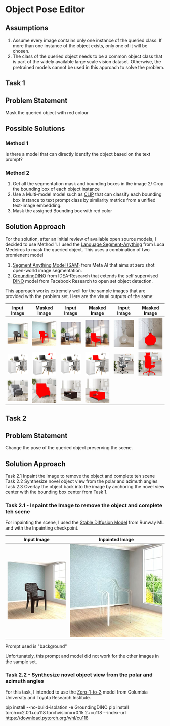 # Object Pose Editor

## Assumptions 

1. Assume every image contains only one instance of the queried class. If more than one instance of the object exists, only one of it will be chosen.
2. The class of the queried object needs to be a common object class that is part of the widely available large scale vision dataset. Otherwise, the pretrained models cannot be used in this approach to solve the problem.

## Task 1

## Problem Statement

Mask the queried object with red colour

## Possible Solutions

### Method 1 

Is there a model that can directly identify the object based on the text prompt?

### Method 2

1. Get all the segmentation mask and bounding boxes in the image
2/ Crop the bounding box of each object instance
3. Use a Multi-model model such as [CLIP](https://openai.com/research/clip) that can classify each bounding box instance to text prompt class by similarity metrics from a unified text-image embedding.
4. Mask the assigned Bounding box with red color

## Solution Approach

For the solution, after an initial review of available open source models, I decided to use Method 1. I used the [Language Segment-Anything](https://github.com/luca-medeiros/lang-segment-anything) from Luca Medeiros to mask the queried object. This uses a combination of two promienent model
1. [Segment Anything Model (SAM)](https://segment-anything.com/) from Meta AI that aims at zero shot open-world image segmentation.
2. [GroundingDINO](https://github.com/IDEA-Research/GroundingDINO) from IDEA-Research that extends the self supervised [DINO](https://github.com/facebookresearch/dino) model from Facebook Research to open set object detection.

 This approach works extremely well for the sample images that are provided with the problem set. Here are the visual outputs of the same:
 
 | Input Image | Masked Image    |  Input Image | Masked Image      | Input Image | Masked Image      |
| :---:   | :---: | :---: | :---: |:---: | :---: |
| ![Alt text](sample_input_images/chair.jpg) | ![Alt text](task1_output_images/chair.jpg)  | ![Alt text](sample_input_images/chair(1).jpg)   |![Alt text](task1_output_images/chair(1).jpg)   |![Alt text](sample_input_images/flower_vase.jpg)   |![Alt text](task1_output_images/flower_vase.jpg)
| ![Alt text](sample_input_images/lamp.jpg)   |![Alt text](task1_output_images/lamp.jpg)  | ![Alt text](sample_input_images/laptop.jpg)   |![Alt text](task1_output_images/laptop.jpg)   |![Alt text](sample_input_images/office_chair.jpg)   |![Alt text](task1_output_images/office_chair.jpg)
| ![Alt text](sample_input_images/sofa.jpg)   |![Alt text](task1_output_images/sofa.jpg)   |![Alt text](sample_input_images/table.jpg)   |![Alt text](task1_output_images/table.jpg)

## Task 2
## Problem Statement

Change the pose of the queried object preserving the scene.

## Solution Approach

Task 2.1  Inpaint the Image to remove the object and complete teh scene  
Task 2.2  Synthesize novel object view from the polar and azimuth angles  
Task 2.3 Overlay the object back into the image by anchoring the novel view center with the bounding box center from Task 1.


### Task 2.1 - Inpaint the Image to remove the object and complete teh scene  

For inpainting the scene, I used the [Stable Diffusion Model](https://huggingface.co/runwayml/stable-diffusion-inpainting) from Runway ML and with the Inpainting checkpoint. 

| Input Image | Inpainted Image | 
| :---:   | :---: | 
| ![Alt text](sample_input_images/chair.jpg) | ![Alt text](task_2_inter_output_images/chair.jpg) |

Prompt used is "background"

Unfortunately, this prompt and model did not work for the other images in the sample set.

### Task 2.2 - Synthesize novel object view from the polar and azimuth angles 

For this task, I intended to use the [Zero-1-to-3](https://github.com/cvlab-columbia/zero123) model from Columbia University and Toyota Research Institute.



pip install --no-build-isolation -e GroundingDINO
pip install torch==2.0.1+cu118 torchvision==0.15.2+cu118 --index-url https://download.pytorch.org/whl/cu118





